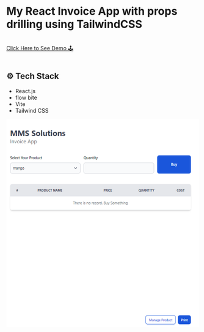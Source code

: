 # My React Invoice App with props drilling using TailwindCSS

<div>
   <br/>
   <a href=https://react-invoice-props-drilling.netlify.app/" target="_blank">
   Click Here to See Demo 🕹️
  </a>
</div>
<br/>

## <a name="tech-stack">⚙️ Tech Stack</a>

- React.js
- flow bite
- Vite
- Tailwind CSS

![e-commerce webpage](https://github.com/Hanhtunaung97/React-invoice-app-context-provider/blob/9322a931e6dcc32017c9f43d2a60888b54d79e44/public/img/landing%20photo.PNG)
